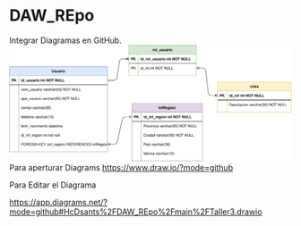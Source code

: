 # DAW_REpo

Integrar Diagramas en GitHub.
![Alt](Taller3.svg)
Para aperturar Diagrams
https://www.draw.io/?mode=github


Para Editar el Diagrama

https://app.diagrams.net/?mode=github#HcDsants%2FDAW_REpo%2Fmain%2FTaller3.drawio

